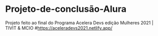 # Projeto-de-conclusão-Alura
Projeto feito ao final do Programa Acelera Devs edição Mulheres 2021 | TIVIT &amp; MCIO
#https://aceleradevs2021.netlify.app/
